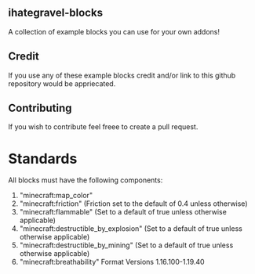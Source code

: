 ## ihategravel-blocks

A collection of example blocks you can use for your own addons!

## Credit
If you use any of these example blocks credit and/or link to this github repository would be appriecated. 


## Contributing
If you wish to contribute feel freee to create a pull request.

# Standards
All blocks must have the following components:
1. "minecraft:map_color"
2. "minecraft:friction" (Friction set to the default of 0.4 unless otherwise)
3. "minecraft:flammable" (Set to a default of true unless otherwise applicable)
4. "minecraft:destructible_by_explosion" (Set to a default of true unless otherwise applicable)
5. "minecraft:destructible_by_mining" (Set to a default of true unless otherwise applicable)
6. "minecraft:breathability" Format Versions 1.16.100-1.19.40
